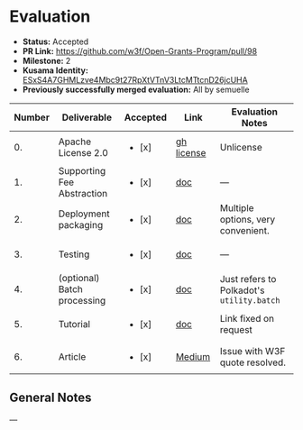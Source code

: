 # Evaluation

- **Status:** Accepted
- **PR Link:** https://github.com/w3f/Open-Grants-Program/pull/98
- **Milestone:** 2
- **Kusama Identity:** [ESxS4A7GHMLzve4Mbc9t27RpXtVTnV3LtcMTtcnD26jcUHA](https://polkascan.io/pre/kusama/account/ESxS4A7GHMLzve4Mbc9t27RpXtVTnV3LtcMTtcnD26jcUHA)
- **Previously successfully merged evaluation:** All by semuelle

| Number | Deliverable                 | Accepted               | Link                                                                                                                                                                | Evaluation Notes                          |
| ------ | --------------------------- | ---------------------- | ------------------------------------------------------------------------------------------------------------------------------------------------------------------- | ----------------------------------------- |
| 0.     | Apache License 2.0          | <ul><li>[x] </li></ul> | [gh license](https://github.com/Cerebellum-Network/private-standalone-network-node/blob/9aed9428fce057bf7902690340bc48092ca08c10/LICENSE)                           | Unlicense                                 |
| 1.     | Supporting Fee Abstraction  | <ul><li>[x] </li></ul> | [doc](https://github.com/Cerebellum-Network/private-standalone-network-node/blob/1bb1a23e7643d487c2914f25fff54851cb409fe9/docs/fee_abstraction.md)                  | —                                         |
| 2.     | Deployment packaging        | <ul><li>[x] </li></ul> | [doc](https://github.com/Cerebellum-Network/private-standalone-network-node/blob/1bb1a23e7643d487c2914f25fff54851cb409fe9/docs/deployment.md)                       | Multiple options, very convenient.        |
| 3.     | Testing                     | <ul><li>[x] </li></ul> | [doc](https://github.com/Cerebellum-Network/private-standalone-network-node/blob/1bb1a23e7643d487c2914f25fff54851cb409fe9/docs/tests.md)                            | —                                         |
| 4.     | (optional) Batch processing | <ul><li>[x] </li></ul> | [doc](https://github.com/Cerebellum-Network/private-standalone-network-node/blob/1bb1a23e7643d487c2914f25fff54851cb409fe9/docs/batch_processing.md)                 | Just refers to Polkadot's `utility.batch` |
| 5.     | Tutorial                    | <ul><li>[x] </li></ul> | [doc](https://github.com/Cerebellum-Network/private-standalone-network-node/blob/67d86d9d77d8f1e0c54852c157bed2be508a8ea6/docs/tutorial.md)                         | Link fixed on request                     |
| 6.     | Article                     | <ul><li>[x] </li></ul> | [Medium](https://cere-network.medium.com/cere-completes-featured-packed-private-blockchain-network-grant-to-web3-foundation-e457fef44912?postPublishedType=initial) | Issue with W3F quote resolved.            |

## General Notes

—
